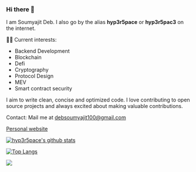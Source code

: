 ### Hi there 👋

I am Soumyajit Deb. I also go by the alias **hyp3r5pace** or **hyp3r5pac3** on the internet.

👨‍💻 Current interests:

- Backend Development
- Blockchain
- Defi
- Cryptography
- Protocol Design
- MEV
- Smart contract security

I aim to write clean, concise and optimized code. I love contributing to open source projects and always excited about making valuable contributions.

Contact: Mail me at [debsoumyajit100@gmail.com](mailto:debsoumyajit100@gmail.com)

[Personal website](https://hyp3r5pace.github.io/)


[![hyp3r5pace's github stats](https://github-readme-stats.vercel.app/api?username=hyp3r5pace&count_private=true&show_icons=true&theme=tokyonight&include_all_commits=true)](https://github.com/anuraghazra/github-readme-stats)

[![Top Langs](https://github-readme-stats.vercel.app/api/top-langs/?username=hyp3r5pace&langs_count=10&layout=compact)](https://github.com/anuraghazra/github-readme-stats)

![](https://komarev.com/ghpvc/?username=hyp3r5pace&color=brightgreen&style=flat)

<!--
**hyp3r5pace/hyp3r5pace** is a ✨ _special_ ✨ repository because its `README.md` (this file) appears on your GitHub profile.

Here are some ideas to get you started:

- 🔭 I’m currently working on ...
- 🌱 I’m currently learning ...
- 👯 I’m looking to collaborate on ...
- 🤔 I’m looking for help with ...
- 💬 Ask me about ...
- 📫 How to reach me: ...
- 😄 Pronouns: ...
- ⚡ Fun fact: ...
-->
